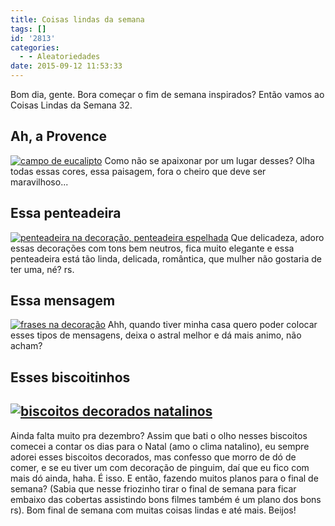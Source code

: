 ```yaml
---
title: Coisas lindas da semana
tags: []
id: '2813'
categories:
  - - Aleatoriedades
date: 2015-09-12 11:53:33
---
```


Bom dia, gente. Bora começar o fim de semana inspirados? Então vamos ao Coisas Lindas da Semana 32.

## Ah, a Provence

[![campo de eucalipto ](http://natalia.blog.br/wp-content/uploads/2015/09/Provence-France.jpg)](http://natalia.blog.br/wp-content/uploads/2015/09/Provence-France.jpg) Como não se apaixonar por um lugar desses? Olha todas essas cores, essa paisagem, fora o cheiro que deve ser maravilhoso...

## Essa penteadeira

[![penteadeira na decoração, penteadeira espelhada](http://natalia.blog.br/wp-content/uploads/2015/09/penteadeira-decoração-624x1024.jpg)](http://natalia.blog.br/wp-content/uploads/2015/09/penteadeira-decoração.jpg) Que delicadeza, adoro essas decorações com tons bem neutros, fica muito elegante e essa penteadeira está tão linda, delicada, romântica, que mulher não gostaria de ter uma, né? rs.

## Essa mensagem

[![frases na decoração](http://natalia.blog.br/wp-content/uploads/2015/09/frases-decoração-683x1024.jpg)](http://natalia.blog.br/wp-content/uploads/2015/09/frases-decoração.jpg) Ahh, quando tiver minha casa quero poder colocar esses tipos de mensagens, deixa o astral melhor e dá mais animo, não acham?

## Esses biscoitinhos

## [![biscoitos decorados natalinos ](http://natalia.blog.br/wp-content/uploads/2015/09/biscoitos-natalinos-decorados-683x1024.jpg)](http://natalia.blog.br/wp-content/uploads/2015/09/biscoitos-natalinos-decorados.jpg)

Ainda falta muito pra dezembro? Assim que bati o olho nesses biscoitos comecei a contar os dias para o Natal (amo o clima natalino), eu sempre adorei esses biscoitos decorados, mas confesso que morro de dó de comer, e se eu tiver um com decoração de pinguim, daí que eu fico com mais dó ainda, haha. É isso. E então, fazendo muitos planos para o final de semana? (Sabia que nesse friozinho tirar o final de semana para ficar embaixo das cobertas assistindo bons filmes também é um plano dos bons rs). Bom final de semana com muitas coisas lindas e até mais. Beijos!